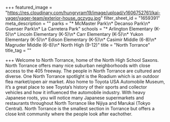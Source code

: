 +++
featured_image = "https://res.cloudinary.com/hungryram19/image/upload/v1606752761/kai-yager/yager-team/exterior-house_gczygu.jpg"
filter_sheet_id = "1659391"
meta_description = ""
parks = "* McMaster Park\n* Decanso Park\n* Guenser Park\n* La Carretera Park"
schools = "* Arlington Elementary (K-5)\n* Lincoln Elementary (K-5)\n* Carr Elementary (K-5)\n* Yukon Elementary (K-5)\n* Edison Elementary (K-5)\n* Casimir Middle (6-8)\n* Magruder Middle (6-8)\n* North High (9-12)"
title = "North Torrance"
title_tag = ""

+++
Welcome to North Torrance, home of the North High School Saxons. North Torrance offers many nice suburban neighborhoods with close access to the 405 freeway. The people in North Torrance are cultured and diverse. One North Torrance spotlight is the Roadium which is an outdoor flea market/open air market. Also home to Toyota USA Automobile Museum, it’s a great place to see Toyota’s history of their sports and collector vehicles and how it influenced the automobile industry. With heavy Japanese roots, you will notice many Japanese supermarkets and restaurants throughout North Torrance like Nijiya and Marukai (Tokyo Central). North Torrance is the smallest section in Torrance but offers a close knit community where the people look after eachother. 